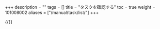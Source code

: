 +++
description = ""
tags = []
title = "タスクを確認する"
toc = true
weight = 101008002
aliases = ["/manual/task/list/"]
+++

{{<appscreen filename="mock" title="準備中"  >}}
